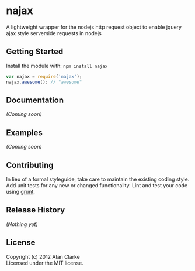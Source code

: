 # najax

A lightweight wrapper for the nodejs http request object to enable jquery ajax style serverside requests in nodejs

## Getting Started
Install the module with: `npm install najax`

```javascript
var najax = require('najax');
najax.awesome(); // "awesome"
```

## Documentation
_(Coming soon)_

## Examples
_(Coming soon)_

## Contributing
In lieu of a formal styleguide, take care to maintain the existing coding style. Add unit tests for any new or changed functionality. Lint and test your code using [grunt](https://github.com/cowboy/grunt).

## Release History
_(Nothing yet)_

## License
Copyright (c) 2012 Alan Clarke  
Licensed under the MIT license.
